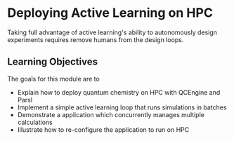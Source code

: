 # Deploying Active Learning on HPC

Taking full advantage of active learning's ability to autonomously design experiments requires remove humans from the design loops.

## Learning Objectives

The goals for this module are to

- Explain how to deploy quantum chemistry on HPC with QCEngine and Parsl
- Implement a simple active learning loop that runs simulations in batches
- Demonstrate a application which concurrently manages multiple calculations
- Illustrate how to re-configure the application to run on HPC

